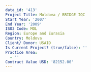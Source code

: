```yaml
---
data_id: '413'
Project Title: Moldova / BRIDGE IQC
Start Year: '2007'
End Year: '2009'
ISO3 Code: MOL
Region: Europe and Eurasia
Country: Moldova
Client/ Donor: USAID
Is Current Project? (true/false): ''
Practice Area:
  - ''
Contract Value USD: '82152.00'
---
```

